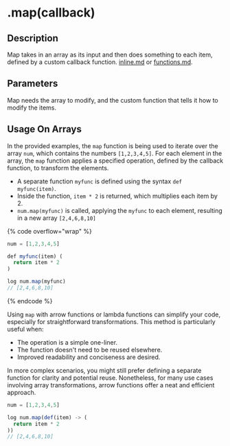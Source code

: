 # .map(callback)

## Description

Map takes in an array as its input and then does something to each item, defined by a custom callback function. [inline.md](../../../custom-syntax/inline.md "mention") or [functions.md](../../../custom-syntax/functions.md "mention").

## Parameters

Map needs the array to modify, and the custom function that tells it how to modify the items.

## Usage On Arrays

In the provided examples, the `map` function is being used to iterate over the array `num`, which contains the numbers `[1,2,3,4,5]`. For each element in the array, the `map` function applies a specified operation, defined by the callback function, to transform the elements.

* A separate function `myfunc` is defined using the syntax `def myfunc(item)`.
* Inside the function, `item * 2` is returned, which multiplies each item by 2.
* `num.map(myfunc)` is called, applying the `myfunc` to each element, resulting in a new array `[2,4,6,8,10]`

{% code overflow="wrap" %}
```javascript
num = [1,2,3,4,5]

def myfunc(item) (
  return item * 2
)

log num.map(myfunc)
// [2,4,6,8,10]
```
{% endcode %}

Using `map` with arrow functions or lambda functions can simplify your code, especially for straightforward transformations. This method is particularly useful when:

* The operation is a simple one-liner.
* The function doesn't need to be reused elsewhere.
* Improved readability and conciseness are desired.

In more complex scenarios, you might still prefer defining a separate function for clarity and potential reuse. Nonetheless, for many use cases involving array transformations, arrow functions offer a neat and efficient approach.

```javascript
num = [1,2,3,4,5]

log num.map(def(item) -> (
  return item * 2
))
// [2,4,6,8,10]
```
